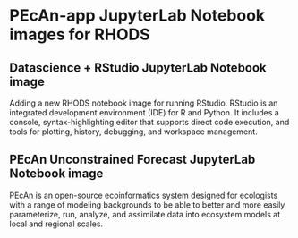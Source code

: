 # PEcAn-app JupyterLab Notebook images for RHODS

## Datascience + RStudio JupyterLab Notebook image

Adding a new RHODS notebook image for running RStudio.  RStudio is an
integrated development environment (IDE) for R and Python.  It includes a
console, syntax-highlighting editor that supports direct code execution, and
tools for plotting, history, debugging, and workspace management.

## PEcAn Unconstrained Forecast JupyterLab Notebook image

PEcAn is an open-source ecoinformatics system designed for ecologists with a
range of modeling backgrounds to be able to better and more easily parameterize,
run, analyze, and assimilate data into ecosystem models at local and regional
scales.
